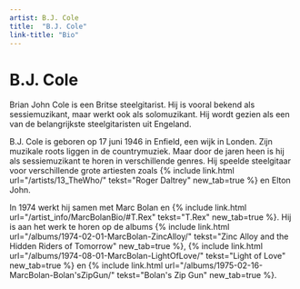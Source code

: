```yaml
---
artist: B.J. Cole
title:  "B.J. Cole"
link-title: "Bio"
---
```


# B.J. Cole

<span class="lead">Brian John Cole is een Britse steelgitarist. Hij is vooral bekend als sessiemuzikant, maar werkt ook als solomuzikant. Hij wordt gezien als een van de belangrijkste steelgitaristen uit Engeland.</span>B.J. Cole is geboren op 17 juni 1946 in Enfield, een wijk in Londen. Zijn muzikale roots liggen in de countrymuziek. Maar door de jaren heen is hij als <span tooltip="Een sessiemuzikant kan worden ingehuurd door bands of producers om muziek in te spelen of mee op tournee te gaan. Hij maakt geen deel uit van de vaste bezetting van een groep.">sessiemuzikant</span> te horen in verschillende genres. Hij speelde <span tooltip=" Een steelgitaar is een gitaar die meestal neer wordt gelegd om te bespelen. Er bestaat ook een variant op pootjes. Hierbij blijft enkel de hals van de gitaar over.">steelgitaar</span> voor verschillende grote artiesten zoals {% include link.html url="/artists/13_TheWho/" tekst="Roger Daltrey" new_tab=true %} en <span tooltip="Elton John is een Britse zanger, componist en pianist. Hij is een van de bestverkopende artiesten allertijden. Hij staat ook bekend als voorvechter van de holebi en transgender gemeenschap. Elton John is geboren op 25 maart 1947. Hij is actief in de muziekwereld sinds 1967.">Elton John</span>. In 1974 werkt hij samen met Marc Bolan en {% include link.html url="/artist_info/MarcBolanBio/#T.Rex" tekst="T.Rex" new_tab=true %}. Hij is aan het werk te horen op de albums {% include link.html url="/albums/1974-02-01-MarcBolan-ZincAlloy/" tekst="Zinc Alloy and the Hidden Riders of Tomorrow" new_tab=true %},
{% include link.html url="/albums/1974-08-01-MarcBolan-LightOfLove/" tekst="Light of Love" new_tab=true %} en {% include link.html url="/albums/1975-02-16-MarcBolan-Bolan'sZipGun/" tekst="Bolan's Zip Gun" new_tab=true %}.
